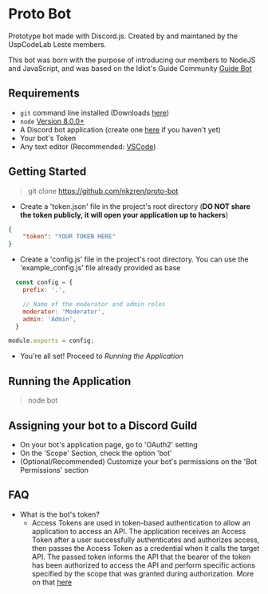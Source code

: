 # Proto Bot
Prototype bot made with Discord.js. Created by and maintaned by the UspCodeLab Leste members.

This bot was born with the purpose of introducing our members to NodeJS and JavaScript, and was
based on the Idiot's Guide Community [Guide Bot](https://github.com/AnIdiotsGuide/guidebot-class)

## Requirements
- `git` command line installed (Downloads [here](https://git-scm.com/downloads))
- `node` [Version 8.0.0+](https://nodejs.org)
- A Discord bot application (create one [here](https://discordapp.com/developers/applications/) if you haven't yet)
- Your bot's Token
- Any text editor (Recommended: [VSCode](https://code.visualstudio.com/))

## Getting Started
> git clone https://github.com/nkzren/proto-bot

- Create a 'token.json' file in the project's root directory (**DO NOT share the token publicly, it will open your application up to hackers**)
```json
{
    "token": "YOUR TOKEN HERE"
}
```
- Create a 'config.js' file in the project's root directory. You can use the 'example_config.js' file already provided as base
```js
  const config = {
    prefix: '.',

    // Name of the moderator and admin roles
    moderator: 'Moderator',
    admin: 'Admin',
  }

module.exports = config;
```
- You're all set! Proceed to *Running the Application*

## Running the Application

> node bot

## Assigning your bot to a Discord Guild
- On your bot's application page, go to 'OAuth2' setting
- On the 'Scope' Section, check the option 'bot'
- (Optional/Recommended) Customize your bot's permissions on the 'Bot Permissions' section

## FAQ
- What is the bot's token?
  - Access Tokens are used in token-based authentication to allow an application to access an API. The application receives an Access Token after a user successfully authenticates and authorizes access, then passes the Access Token as a credential when it calls the target API. The passed token informs the API that the bearer of the token has been authorized to access the API and perform specific actions specified by the scope that was granted during authorization. More on that [here](https://auth0.com/docs/tokens/access-tokens)